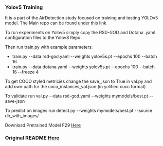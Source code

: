 ### Yolov5 Training

It is a part of the AirDetection study focused on training and testing YOLOv5 model. The Main repo can be found [under this link](https://github.com/theATM/AirDetection).

To run experiments on Yolov5 simply copy the RSD-GOD and Dotana .yaml configuration files to the Yolov8 Repo.

Then run train.py with example parameters: 
* train.py --data rsd-god.yaml --weights yolov5s.pt --epochs 100 --batch 16
* train.py --data dotana.yaml --weights yolov5s.pt --epochs 100 --batch 16 --freeze 4

To get COCO styled metricies change the save_json to True in val.py and add own path for the coco_instances_val.json (in yolified coco format)

To validate run val.py --data rsd-god.yaml --weights mymodels/best.pt --save-json

To predict on images run detect.py --weights mymodels/best.pt --source dir_with_images/

Download Pretrained Model F29 [Here](https://drive.google.com/file/d/1FSccHMgBY9TrLokY8GxcW_k-VhXIzbIr/view?usp=sharing)

### Original README [Here](README_ORIGINAL.md)
